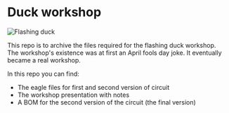 # Duck workshop

![Flashing duck](images/duck.jpg)

This repo is to archive the files required for the flashing duck workshop. The workshop's existence was at first an April fools day joke. It eventually became a real workshop.

In this repo you can find:
 + The eagle files for first and second version of circuit
 + The workshop presentation with notes
 + A BOM for the second version of the circuit (the final version)
